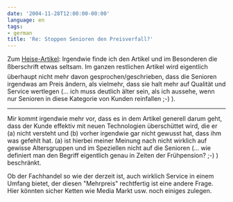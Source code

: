 ```yaml
---
date: '2004-11-28T12:00:00-00:00'
language: en
tags:
- german
title: 'Re: Stoppen Senioren den Preisverfall?'
---
```



Zum [Heise-Artikel](http://www.heise.de/newsticker/meldung/53682): Irgendwie finde ich den Artikel und im Besonderen die ßberschrift etwas seltsam. Im ganzen restlichen Artikel wird eigentlich überhaupt nicht mehr davon gesprochen/geschrieben, dass die Senioren irgendwas am Preis ändern, als vielmehr, dass sie halt mehr auf Qualität und Service wertlegen (... ich muss deutlich älter sein, als ich aussehe, wenn nur Senioren in diese Kategorie von Kunden reinfallen ;-) ).

-------------------------------



Mir kommt irgendwie mehr vor, dass es in dem Artikel generell darum geht, dass der Kunde effektiv mit neuen Technologien überschüttet wird, die er (a) nicht versteht und (b) vorher irgendwie gar nicht gewusst hat, dass ihm was gefehlt hat. (a) ist hierbei meiner Meinung nach nicht wirklich auf gewisse Altersgruppen und im Speziellen nicht auf die Senioren (... wie definiert man den Begriff eigentlich genau in Zeiten der Frühpension? ;-) )  beschränkt.



Ob der Fachhandel so wie der derzeit ist, auch wirklich Service in einem Umfang bietet, der diesen "Mehrpreis" rechtfertig ist eine andere Frage. Hier könnten sicher Ketten wie Media Markt usw. noch einiges zulegen.
